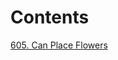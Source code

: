 # Contents

[605. Can Place Flowers](https://github.com/NTHB/practice-leetcode/blob/master/Problems/605_Can%20Place%20Flowers.md)
